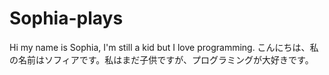 # Sophia-plays
Hi my name is Sophia, I'm still a kid but I love programming. こんにちは、私の名前はソフィアです。私はまだ子供ですが、プログラミングが大好きです。
